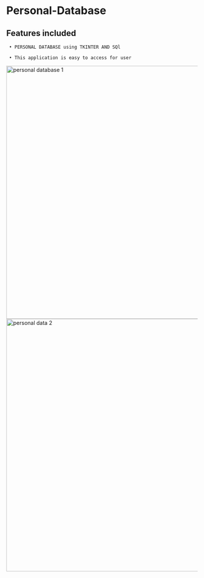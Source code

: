 # Personal-Database
## Features included
     • PERSONAL DATABASE using TKINTER AND SQl
 
     • This application is easy to access for user
<img width="664" alt="personal database 1" src="https://user-images.githubusercontent.com/120749403/208459740-1bb59853-584c-490a-9a22-8506279f36f0.png">


<img width="663" alt="personal data 2" src="https://user-images.githubusercontent.com/120749403/208459761-cc89a385-3b10-409f-b21d-5595517889af.png">
